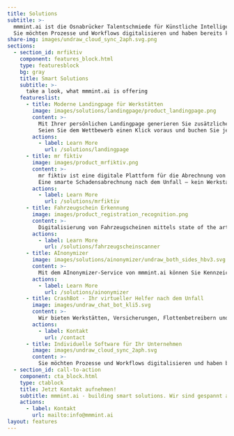 ```yaml
---
title: Solutions
subtitle: >-
  mmmint.ai ist die Osnabrücker Talentschmiede für Künstliche Intelligenz und Digitales.
  Sie möchten Prozesse und Workflows digitalisieren und haben bereits konkrete Ideen? Wir entwickeln gemeinsam mit Ihnen datenbasierte digitale Services. Maßgeschneiderte Lösungen mit modernster Technologie. Die Projekte werden gemeinsam erarbeitet. Sprechen Sie uns gerne an.
share-img: images/undraw_cloud_sync_2aph.svg.png
sections:
  - section_id: mrfiktiv
    component: features_block.html
    type: featuresblock
    bg: gray
    title: Smart Solutions
    subtitle: >-
      take a look, what mmmint.ai is offering
    featureslist:
      - title: Moderne Landingpage für Werkstätten
        image: images/solutions/landingpage/product_landingpage.png
        content: >-
          Mit Ihrer persönlichen Landingpage generieren Sie zusätzliche Leads in Ihrer Stadt.​
          Seien Sie dem Wettbewerb einen Klick voraus und buchen Sie jetzt Ihren zusätzlichen Webauftritt.​
        actions:
          - label: Learn More
            url: /solutions/landingpage
      - title: mr fiktiv
        image: images/product_mrfiktiv.png
        content: >-
          mr fiktiv ist eine digitale Plattform für die Abrechnung von Versicherungsschäden nach einem Autounfall.​
          Eine smarte Schadensabrechnung nach dem Unfall – kein Werkstattbesuch, keine Reparatur und dank dem Einsatz von KI schnelles Geld. ​
        actions:
          - label: Learn More
            url: /solutions/mrfiktiv
      - title: Fahrzeugschein Erkennung
        image: images/product_registration_recognition.png
        content: >-
          Digitalisierung von Fahrzeugscheinen mittels state of the art object detection und optical character recognition (OCR). Durch Machine Learning zur automatisierten Anlage von Kundenfahrzeugen und Versicherungsfällen in Ihrem DMS System. mmmint.ai virtualisiert den Fahrzeugschein sowohl für den Werkstattbesuch, Flottenbetreiber und Fuhrparkmanager.
        actions:
          - label: Learn More
            url: /solutions/fahrzeugscheinscanner
      - title: AInonymizer
        image: images/solutions/ainonymizer/undraw_both_sides_hbv3.svg
        content: >-
          Mit dem AInonymizer-Service von mmmint.ai können Sie Kennzeichen und Gesichter auf Fotos unkenntlich machen. Der zu anonymisierende Bereich wird verdeckt, verpixelt oder deformiert, sodass die Bilder und die enthaltenen personenbezogenen Informationen und Daten unkenntlich gemacht werden.
        actions:
          - label: Learn More
            url: /solutions/ainonymizer
      - title: CrashBot - Ihr virtueller Helfer nach dem Unfall
        image: images/undraw_chat_bot_kli5.svg
        content: >-
          Wir bieten Werkstätten, Versicherungen, Flottenbetreibern und Fuhrparkmanagern einen auf KI trainierten Chatbot an. Die Antworten werden durch Deep Learning optimiert und geben dem Endkunden Sicherheit im Umgang mit dieser schwierigen Thematik. Unser CrashBot lernt gerade für seinen großen Auftritt - wenn Sie von Anfang dabei sein möchten, melden Sie sich gerne hier für unsere Updates an.
        actions:
          - label: Kontakt
            url: /contact
      - title: Individuelle Software für Ihr Unternehmen
        image: images/undraw_cloud_sync_2aph.svg
        content: >-
          Sie möchten Prozesse und Workflows digitalisieren und haben bereits konkrete Ideen? Wir entwickeln gemeinsam mit Ihnen datenbasierte digitale Services. Maßgeschneiderte Lösungen mit modernster Technologie. Die Projekte werden gemeinsam erarbeitet. Sprechen Sie uns gerne an.
  - section_id: call-to-action
    component: cta_block.html
    type: ctablock
    title: Jetzt Kontakt aufnehmen!
    subtitle: mmmint.ai - building smart solutions. Wir sind gespannt auf Ihre Herausforderung
    actions:
      - label: Kontakt
        url: mailto:info@mmmint.ai
layout: features
---
```


<script type="application/ld+json">
    {
      "@context": "https://schema.org/",
      "@type": "Product",
      "name": "Mr Fiktiv",
      "image": [
        "https://www.mmmint.ai/images/product_mrfiktiv.png"
       ],
      "description": "mr fiktiv ist eine digitale Plattform für die Abrechnung von Versicherungsschäden nach einem Autounfall.​",
      "brand": {
        "@type": "Brand",
        "name": "mmmint"
      },
      "offers": {
        "@type": "Offer",
        "url": "https://www.mmmint.ai/solutions/mrfiktiv/",
        "priceCurrency": "EUR",
        "price": "29,00"
      }
    }
</script>

<script type="application/ld+json">
    {
      "@context": "https://schema.org/",
      "@type": "Product",
      "name": "Fahrzeugschein Scanner",
      "image": [
        "https://www.mmmint.ai/images/product_registration_recognition.png"
       ],
      "description": "Mithilfe unserer Fahrzeugscheinerkennung können Sie ihre Fahrzeugscheine automatisiert auslesen.",
      "brand": {
        "@type": "Brand",
        "name": "mmmint"
      },
      "offers": {
        "@type": "Offer",
        "url": "https://www.mmmint.ai/solutions/fahrzeugscheinscanner/",
        "priceCurrency": "EUR",
        "price": "19,99"
      }
    }
</script>

<script type="application/ld+json">
    {
      "@context": "https://schema.org/",
      "@type": "Product",
      "name": "Chat Bot",
      "image": [
        "https://www.mmmint.ai/images/product_registration_recognition.png"
       ],
      "description": "Wir bieten Werkstätten, Versicherungen, Flottenbetreibern und Fuhrparkmanagern einen auf KI trainierten Chatbot an.",
      "brand": {
        "@type": "Brand",
        "name": "mmmint"
      },
      "offers": {
        "@type": "Offer",
        "url": "https://www.mmmint.ai/contact/",
		"priceCurrency": "EUR",
		"price": "99,00"
      }
    }
</script>

<script type="application/ld+json">
    {
      "@context": "https://schema.org/",
      "@type": "Product",
      "name": "Zusätzliche Landingzone für die mordne Werkstatt",
      "image": [
        "https://www.mmmint.ai/images/solutions/landingpage/product_landingpage.png"
       ],
      "description": "Mit deiner persönlichen Landingpage generierst Du zusätzliche Leads in deiner Stadt.​​ Sei dem Wettbewerb einen Klick voraus und buche jetzt deinen zusätzlichen Webauftritt.​",
      "brand": {
        "@type": "Brand",
        "name": "mmmint"
      },
      "offers": {
        "@type": "Offer",
        "url": "https://www.mmmint.ai/solutions/landingpage/",
        "priceCurrency": "EUR",
        "price": "29,99"
      }
    }
</script>
